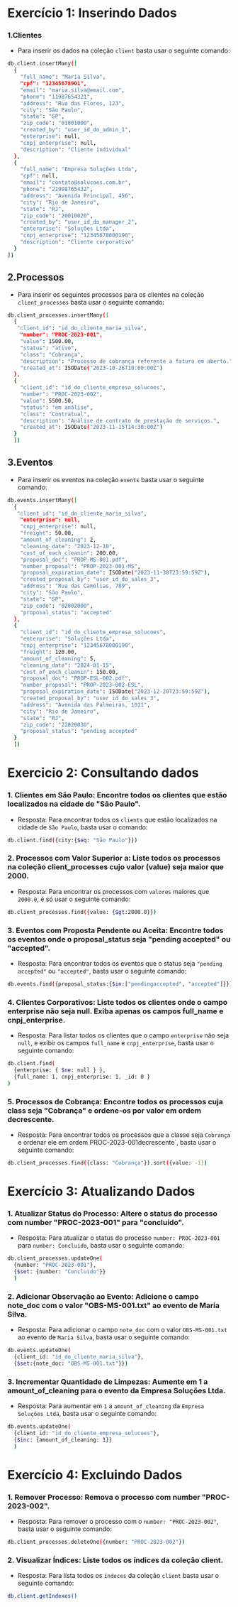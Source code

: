 # Exercício 1: Inserindo Dados

### 1.Clientes

* Para inserir os dados na coleção `client` basta usar o seguinte comando:
```bash
db.client.insertMany([
  {
    "full_name": "Maria Silva",
    "cpf": "12345678901",
    "email": "maria.silva@email.com",
    "phone": "11987654321",
    "address": "Rua das Flores, 123",
    "city": "São Paulo",
    "state": "SP",
    "zip_code": "01001000",
    "created_by": "user_id_do_admin_1",
    "enterprise": null,
    "cnpj_enterprise": null,
    "description": "Cliente individual"
  },
  {
    "full_name": "Empresa Soluções Ltda",
    "cpf": null,
    "email": "contato@solucoes.com.br",
    "phone": "21998765432",
    "address": "Avenida Principal, 456",
    "city": "Rio de Janeiro",
    "state": "RJ",
    "zip_code": "20010020",
    "created_by": "user_id_do_manager_2",
    "enterprise": "Soluções Ltda",
    "cnpj_enterprise": "12345678000190",
    "description": "Cliente corporativo"
  }
])
```
## 2.Processos

* Para inserir os seguintes processos para os clientes na coleção `client_processes` basta usar o seguinte comando:
```bash
db.client_processes.insertMany([
  {
   "client_id": "id_do_cliente_maria_silva",
    "number": "PROC-2023-001",
    "value": 1500.00,
    "status": "ativo",
    "class": "Cobrança",
    "description": "Processo de cobrança referente a fatura em aberto.",
    "created_at": ISODate("2023-10-26T10:00:00Z")
  },
  {
    "client_id": "id_do_cliente_empresa_solucoes",
    "number": "PROC-2023-002",
    "value": 5500.50,
    "status": "em análise",
    "class": "Contratual",
    "description": "Análise de contrato de prestação de serviços.",
    "created_at": ISODate("2023-11-15T14:30:00Z")
  }
  ])
```
## 3.Eventos

* Para inserir os eventos na coleção `events` basta usar o seguinte comando:
```bash
db.events.insertMany([
  {
   "client_id": "id_do_cliente_maria_silva",
    "enterprise": null,
    "cnpj_enterprise": null,
    "freight": 50.00,
    "amount_of_cleaning": 2,
    "cleaning_date": "2023-12-10",
    "cost_of_each_cleanin": 200.00,
    "proposal_doc": "PROP-MS-001.pdf",
    "number_proposal": "PROP-2023-001-MS",
    "proposal_expiration_date": ISODate("2023-11-30T23:59:59Z"),
    "created_proposal_by": "user_id_do_sales_3",
    "address": "Rua das Camélias, 789",
    "city": "São Paulo",
    "state": "SP",
    "zip_code": "02002000",
    "proposal_status": "accepted"
  },
  {
    "client_id": "id_do_cliente_empresa_solucoes",
    "enterprise": "Soluções Ltda",
    "cnpj_enterprise": "12345678000190",
    "freight": 120.00,
    "amount_of_cleaning": 5,
    "cleaning_date": "2024-01-15",
    "cost_of_each_cleanin": 150.00,
    "proposal_doc": "PROP-ESL-002.pdf",
    "number_proposal": "PROP-2023-002-ESL",
    "proposal_expiration_date": ISODate("2023-12-20T23:59:59Z"),
    "created_proposal_by": "user_id_do_sales_3",
    "address": "Avenida das Palmeiras, 1011",
    "city": "Rio de Janeiro",
    "state": "RJ",
    "zip_code": "22020030",
    "proposal_status": "pending accepted"
  }
  ])
```

# Exercicio 2: Consultando dados

### 1. Clientes em São Paulo: Encontre todos os clientes que estão localizados na cidade de "São Paulo".

* Resposta: Para encontrar todos os `clients` que estão localizados na cidade de `São Paulo`, basta usar o comando:

```bash
db.client.find({city:{$eq: "São Paulo"}})
```

### 2. Processos com Valor Superior a: Liste todos os processos na coleção client_processes cujo valor (value) seja maior que 2000.

* Resposta: Para encontrar os processos com `valores` maiores que `2000.0`, é só usar o seguinte comando:

```bash
db.client_processes.find({value: {$gt:2000.0}})
```

### 3. Eventos com Proposta Pendente ou Aceita: Encontre todos os eventos onde o proposal_status seja "pending accepted" ou "accepted".

* Resposta: Para encontrar todos os eventos que o status seja `"pending accepted"` ou `"accepted"`, basta usar o seguinte comando:

```bash
db.events.find({proposal_status:{$in:["pendingaccepted", "accepted"]}})
```

### 4. Clientes Corporativos: Liste todos os clientes onde o campo enterprise não seja null. Exiba apenas os campos full_name e cnpj_enterprise.

* Resposta: Para listar todos os clientes que o campo `enterprise` não seja `null`, e exibir os campos `full_name` e `cnpj_enterprise`, basta usar o seguinte comando:
```bash
db.client.find(
  {enterprise: { $ne: null } }, 
  {full_name: 1, cnpj_enterprise: 1, _id: 0 }
)
```

### 5. Processos de Cobrança: Encontre todos os processos cuja class seja "Cobrança" e ordene-os por valor em ordem decrescente.

* Resposta: Para encontrar todos os processos que a classe seja `Cobrança` e ordenar ele em ordem PROC-2023-001decrescente`, basta usar o seguinte comando:
```bash
db.client_processes.find({class: "Cobrança"}).sort({value: -1})
```

# Exercício 3: Atualizando Dados

### 1. Atualizar Status do Processo: Altere o status do processo com number "PROC-2023-001" para "concluído".

* Resposta: Para atualizar o status do processo `number: PROC-2023-001` para `number: Concluido`, basta usar o seguinte comando:
```bash
db.client_processes.updateOne(
  {number: "PROC-2023-001"}, 
  {$set: {number: "Concluido"}}
  )
```
### 2. Adicionar Observação ao Evento: Adicione o campo note_doc com o valor "OBS-MS-001.txt" ao evento de Maria Silva.

* Resposta: Para adicionar o campo `note_doc` com o valor `OBS-MS-001.txt` ao evento de `Maria Silva`, basta usar o seguinte comando:
```bash
db.events.updateOne(
  {client_id: "id_do_cliente_maria_silva"},
  {$set:{note_doc: "OBS-MS-001.txt"}})
```

### 3. Incrementar Quantidade de Limpezas: Aumente em 1 a amount_of_cleaning para o evento da Empresa Soluções Ltda.

* Resposta: Para aumentar em `1` a `amount_of_cleaning` da `Empresa Soluções Ltda`, basta usar o seguinte comando:
```bash
db.events.updateOne(
  {client_id: "id_do_cliente_empresa_solucoes"}, 
  {$inc: {amount_of_cleaning: 1}}
  )
```

# Exercício 4: Excluindo Dados

### 1. Remover Processo: Remova o processo com number "PROC-2023-002".

* Resposta: Para remover o processo com o `number: "PROC-2023-002"`, basta usar o seguinte comando:
```bash
db.client_processes.deleteOne({number: "PROC-2023-002"})
```

### 2. Visualizar Índices: Liste todos os índices da coleção client.

* Resposta: Para lista todos os `índeces` da coleção `client` basta usar o seguinte comando:

```bash
db.client.getIndexes()
```